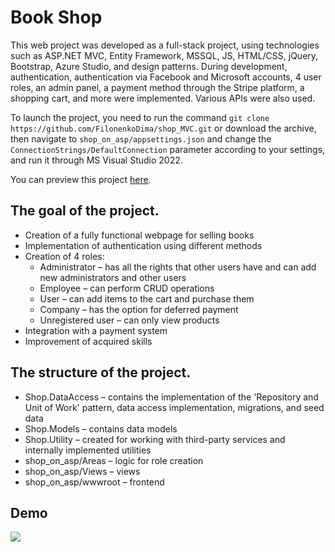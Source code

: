 # Book Shop
This web project was developed as a full-stack project, using technologies such as ASP.NET MVC, Entity Framework, MSSQL, JS, HTML/CSS, jQuery, Bootstrap, Azure Studio, and design patterns. During development, authentication, authentication via Facebook and Microsoft accounts, 4 user roles, an admin panel, a payment method through the Stripe platform, a shopping cart, and more were implemented. Various APIs were also used.

To launch the project, you need to run the command `git clone https://github.com/FilonenkoDima/shop_MVC.git` or download the archive, then navigate to `shop_on_asp/appsettings.json` and change the `ConnectionStrings/DefaultConnection` parameter according to your settings, and run it through MS Visual Studio 2022.

You can preview this project [here](filonenkoshop.azurewebsites.net/).

## The goal of the project.
- Creation of a fully functional webpage for selling books
- Implementation of authentication using different methods
- Creation of 4 roles:
  - Administrator – has all the rights that other users have and can add new administrators and other users
  - Employee – can perform CRUD operations
  - User – can add items to the cart and purchase them
  - Company – has the option for deferred payment
  - Unregistered user – can only view products
- Integration with a payment system
- Improvement of acquired skills

## The structure of the project.
- Shop.DataAccess – contains the implementation of the 'Repository and Unit of Work' pattern, data access implementation, migrations, and seed data
- Shop.Models – contains data models
- Shop.Utility – created for working with third-party services and internally implemented utilities
- shop_on_asp/Areas – logic for role creation
- shop_on_asp/Views – views
- shop_on_asp/wwwroot – frontend

## Demo

 ![]((https://github.com/FilonenkoDima/shop_MVC/blob/master/demo.gif))
